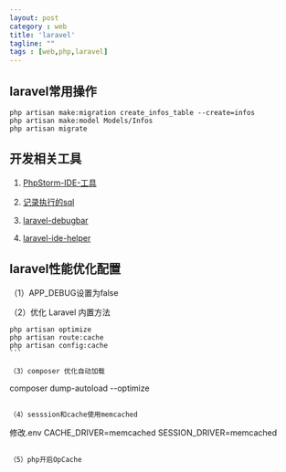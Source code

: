 ```yaml
---
layout: post
category : web
title: 'laravel'
tagline: ""
tags : [web,php,laravel]
---
```


## laravel常用操作

```
php artisan make:migration create_infos_table --create=infos
php artisan make:model Models/Infos
php artisan migrate
```

<!--break-->

## 开发相关工具

1. [PhpStorm-IDE-工具](https://confluence.jetbrains.com/display/PhpStorm/Laravel+Development+using+PhpStorm)

2. [记录执行的sql](http://laravel.so/tricks/2c090cce97ad374e3e1bad784a128695)

3. [laravel-debugbar](https://github.com/barryvdh/laravel-debugbar)

4. [laravel-ide-helper](http://laravel.so/tricks/ec6ad6d56c56deb494098781438c5192)

## laravel性能优化配置

（1）APP_DEBUG设置为false

（2）优化 Laravel 内置方法

```
php artisan optimize
php artisan route:cache  
php artisan config:cache
``` 

（3）composer 优化自动加载

```
composer dump-autoload --optimize
```

（4）sesssion和cache使用memcached

```
修改.env
CACHE_DRIVER=memcached
SESSION_DRIVER=memcached
```

（5）php开启OpCache